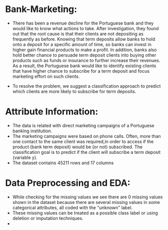 # Bank-Marketing:
* There has been a revenue decline for the Portuguese bank and they would like to know what actions to take. After investigation, they found out that the root cause is that their clients are not depositing as frequently as before. Knowing that term deposits allow banks to hold onto a deposit for a specific amount of time, so banks can invest in higher gain financial products to make a profit. In addition, banks also hold better chance to persuade term deposit clients into buying other products such as funds or insurance to further increase their revenues. As a result, the Portuguese bank would like to identify existing clients that have higher chance to subscribe for a term deposit and focus marketing effort on such clients.

* To resolve the problem, we suggest a classification approach to predict which clients are more likely to subscribe for term deposits.

# Attribute Information:
* The data is related with direct marketing campaigns of a Portuguese banking institution. 
* The marketing campaigns were based on phone calls. Often, more than one contact to the same client was required,in order to access if the product (bank term deposit) would be (or not) subscribed. The classification goal is to predict if the client will subscribe a term deposit (variable y).
* The dataset contains 45211 rows and 17 columns

# Data Preprocessing and EDA:
* While checking for the missing values we see there are 0 missing values shown in the dataset because there are several missing values in some categorical attributes, all coded with the "unknown" label. 
* These missing values can be treated as a possible class label or using deletion or imputation techniques.
* 

